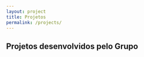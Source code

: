 ```yaml
---
layout: project
title: Projetos
permalink: /projects/
---
```


## Projetos desenvolvidos pelo Grupo
